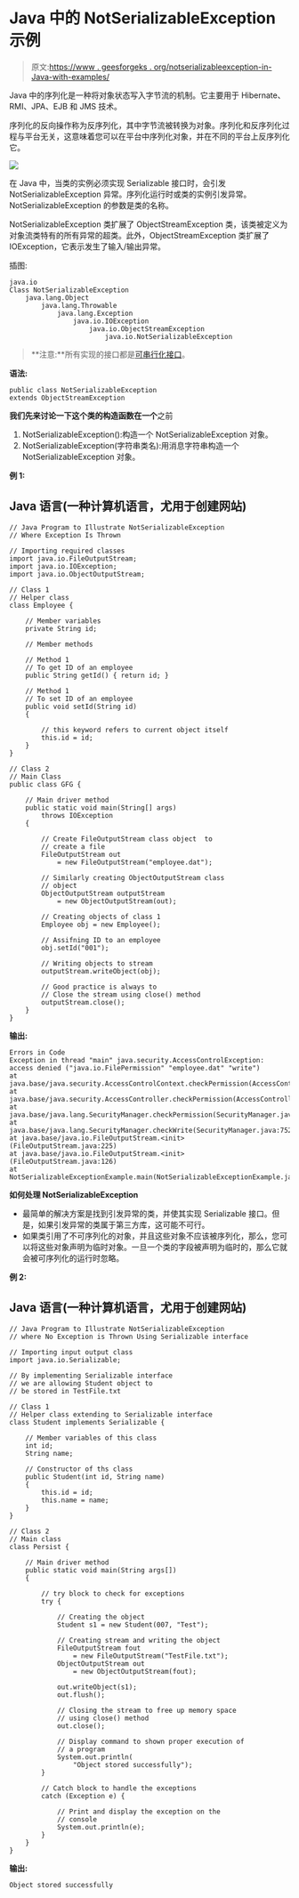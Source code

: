# Java 中的 NotSerializableException 示例

> 原文:[https://www . geesforgeks . org/notserializableexception-in-Java-with-examples/](https://www.geeksforgeeks.org/notserializableexception-in-java-with-examples/)

Java 中的序列化是一种将对象状态写入字节流的机制。它主要用于 Hibernate、RMI、JPA、EJB 和 JMS 技术。

序列化的反向操作称为反序列化，其中字节流被转换为对象。序列化和反序列化过程与平台无关，这意味着您可以在平台中序列化对象，并在不同的平台上反序列化它。

![](img/ee4213b79d14bd70d8041bb960d429e5.png)

在 Java 中，当类的实例必须实现 Serializable 接口时，会引发 NotSerializableException 异常。序列化运行时或类的实例引发异常。NotSerializableException 的参数是类的名称。

NotSerializableException 类扩展了 ObjectStreamException 类，该类被定义为对象流类特有的所有异常的超类。此外，ObjectStreamException 类扩展了 IOException，它表示发生了输入/输出异常。

插图:

```
java.io
Class NotSerializableException
    java.lang.Object
        java.lang.Throwable
            java.lang.Exception
                java.io.IOException
                    java.io.ObjectStreamException
                        java.io.NotSerializableException
```

> **注意:**所有实现的接口都是[可串行化接口](https://www.geeksforgeeks.org/serializable-interface-in-java/)。

**语法:**

```
public class NotSerializableException 
extends ObjectStreamException
```

**我们先来讨论一下这个类的构造函数在一个**之前

1.  NotSerializableException():构造一个 NotSerializableException 对象。
2.  NotSerializableException(字符串类名):用消息字符串构造一个 NotSerializableException 对象。

**例 1:**

## Java 语言(一种计算机语言，尤用于创建网站)

```
// Java Program to Illustrate NotSerializableException
// Where Exception Is Thrown

// Importing required classes
import java.io.FileOutputStream;
import java.io.IOException;
import java.io.ObjectOutputStream;

// Class 1
// Helper class
class Employee {

    // Member variables
    private String id;

    // Member methods

    // Method 1
    // To get ID of an employee
    public String getId() { return id; }

    // Method 1
    // To set ID of an employee
    public void setId(String id)
    {

        // this keyword refers to current object itself
        this.id = id;
    }
}

// Class 2
// Main Class
public class GFG {

    // Main driver method
    public static void main(String[] args)
        throws IOException
    {

        // Create FileOutputStream class object  to
        // create a file
        FileOutputStream out
            = new FileOutputStream("employee.dat");

        // Similarly creating ObjectOutputStream class
        // object
        ObjectOutputStream outputStream
            = new ObjectOutputStream(out);

        // Creating objects of class 1
        Employee obj = new Employee();

        // Assifning ID to an employee
        obj.setId("001");

        // Writing objects to stream
        outputStream.writeObject(obj);

        // Good practice is always to
        // Close the stream using close() method
        outputStream.close();
    }
}
```

**输出:**

```
Errors in Code
Exception in thread "main" java.security.AccessControlException: access denied ("java.io.FilePermission" "employee.dat" "write")
at java.base/java.security.AccessControlContext.checkPermission(AccessControlContext.java:472)
at java.base/java.security.AccessController.checkPermission(AccessController.java:897)
at java.base/java.lang.SecurityManager.checkPermission(SecurityManager.java:322)
at java.base/java.lang.SecurityManager.checkWrite(SecurityManager.java:752)
at java.base/java.io.FileOutputStream.<init>(FileOutputStream.java:225)
at java.base/java.io.FileOutputStream.<init>(FileOutputStream.java:126)
at NotSerializableExceptionExample.main(NotSerializableExceptionExample.java:21)                                                    
```

**如何处理 NotSerializableException**

*   最简单的解决方案是找到引发异常的类，并使其实现 Serializable 接口。但是，如果引发异常的类属于第三方库，这可能不可行。
*   如果类引用了不可序列化的对象，并且这些对象不应该被序列化，那么，您可以将这些对象声明为临时对象。一旦一个类的字段被声明为临时的，那么它就会被可序列化的运行时忽略。

**例 2:**

## Java 语言(一种计算机语言，尤用于创建网站)

```
// Java Program to Illustrate NotSerializableException
// where No Exception is Thrown Using Serializable interface

// Importing input output class
import java.io.Serializable;

// By implementing Serializable interface
// we are allowing Student object to
// be stored in TestFile.txt

// Class 1
// Helper class extending to Serializable interface
class Student implements Serializable {

    // Member variables of this class
    int id;
    String name;

    // Constructor of ths class
    public Student(int id, String name)
    {
        this.id = id;
        this.name = name;
    }
}

// Class 2
// Main class
class Persist {

    // Main driver method
    public static void main(String args[])
    {

        // try block to check for exceptions
        try {

            // Creating the object
            Student s1 = new Student(007, "Test");

            // Creating stream and writing the object
            FileOutputStream fout
                = new FileOutputStream("TestFile.txt");
            ObjectOutputStream out
                = new ObjectOutputStream(fout);

            out.writeObject(s1);
            out.flush();

            // Closing the stream to free up memory space
            // using close() method
            out.close();

            // Display command to shown proper execution of
            // a program
            System.out.println(
                "Object stored successfully");
        }

        // Catch block to handle the exceptions
        catch (Exception e) {

            // Print and display the exception on the
            // console
            System.out.println(e);
        }
    }
}
```

**输出:**

```
Object stored successfully
```